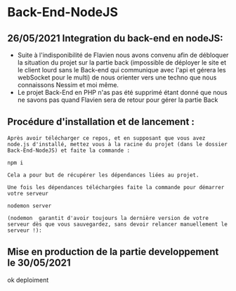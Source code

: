 # Back-End-NodeJS
## 26/05/2021 Integration du back-end en nodeJS:  
- Suite à l'indisponibilité  de Flavien nous avons convenu afin de débloquer la situation du projet sur la partie back (impossible de déployer le site et le client lourd sans le Back-end qui communique avec l'api et gérera les webSocket pour le multi)  de nous orienter vers une techno que nous connaissons Nessim et moi même.  
- Le projet Back-End en PHP n'as pas été supprimé étant donné que nous ne savons pas quand Flavien sera de retour pour gérer la partie Back




## Procédure d'installation et de lancement :  
    Après avoir télécharger ce repos, et en supposant que vous avez node.js d'installé, mettez vous à la racine du projet (dans le dossier Back-End-NodeJS) et faite la commande :  

    npm i

    Cela a pour but de récupérer les dépendances liées au projet.

    Une fois les dépendances téléchargées faite la commande pour démarrer votre serveur 
    
    nodemon server    

    (nodemon  garantit d'avoir toujours la dernière version de votre serveur dès que vous sauvegardez, sans devoir relancer manuellement le serveur !): 

 

 ## Mise en production de la partie developpement le 30/05/2021
  ok deploiment